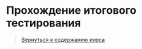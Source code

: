 Прохождение итогового тестирования
====================

>
>[Вернуться к содержанию курса]({{site.baseurl}}/content)
>

